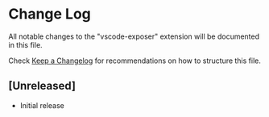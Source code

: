 # Change Log

All notable changes to the "vscode-exposer" extension will be documented in this file.

Check [Keep a Changelog](http://keepachangelog.com/) for recommendations on how to structure this file.

## [Unreleased]

- Initial release
